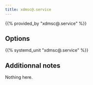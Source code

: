 ```yaml
---
title: xdmsc@.service
---
```


{{% provided_by "xdmsc@.service" %}}

## Options

{{% systemd_unit "xdmsc@.service" %}}

## Additionnal notes

Nothing here.